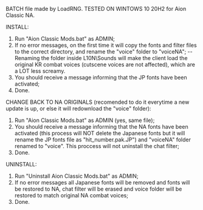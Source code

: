 BATCH file made by LoadRNG. TESTED ON WINTOWS 10 20H2 for Aion Classic NA.

INSTALL:
1. Run "Aion Classic Mods.bat" as ADMIN;
2. If no error messages, on the first time it will copy the fonts and filter files to the correct directory, and rename the "voice" folder to "voiceNA";
-- Renaming the folder inside L10N\Sounds will make the client load the original KR combat voices (cutscene voices are not affected), which are a LOT less screamy.
3. You should receive a message informing that the JP fonts have been activated;
4. Done.

CHANGE BACK TO NA ORIGINALS (recomended to do it everytime a new update is up, or else it will redownload the "voice" folder):
1. Run "Aion Classic Mods.bat" as ADMIN (yes, same file);
2. You should receive a message informing that the NA fonts have been activated (this process will NOT delete the Japanese fonts but it will rename the JP fonts file as "hit_number.pak.JP") and "voiceNA" folder renamed to "voice". This proccess will not uninstall the chat filter;
3. Done.

UNINSTALL:
1. Run "Uninstall Aion Classic Mods.bat" as ADMIN;
2. If no error messages all Japanese fonts will be removed and fonts will be restored to NA, chat filter will be erased and voice folder will be restored to match original NA combat voices;
3. Done.
